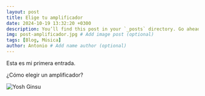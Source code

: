 ```yaml
---
layout: post
title: Elige tu amplificador
date: 2024-10-19 13:32:20 +0300
description: You’ll find this post in your `_posts` directory. Go ahead and edit it and re-build the site to see your changes. # Add post description (optional)
img: post-amplificador.jpg # Add image post (optional)
tags: [Blog, Música]
author: Antonio # Add name author (optional)
---
```


Esta es mi primera entrada.

¿Cómo elegir un amplificador?

![Yosh Ginsu]({{site.baseurl}}/assets/img/amplificadores.jpg)
